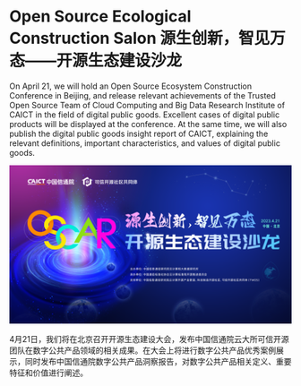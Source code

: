 # Open Source Ecological Construction Salon 源生创新，智见万态——开源生态建设沙龙

On April 21, we will hold an Open Source Ecosystem Construction Conference in Beijing, and release relevant achievements of the Trusted Open Source Team of Cloud Computing and Big Data Research Institute of CAICT in the field of digital public goods. Excellent cases of digital public products will be displayed at the conference. At the same time, we will also publish the digital public goods insight report of CAICT, explaining the relevant definitions, important characteristics, and values of digital public goods.

![image](conference_photo/21stApr2023_Beijing.png)

4月21日，我们将在北京召开开源生态建设大会，发布中国信通院云大所可信开源团队在数字公共产品领域的相关成果。在大会上将进行数字公共产品优秀案例展示，同时发布中国信通院数字公共产品洞察报告，对数字公共产品相关定义、重要特征和价值进行阐述。
